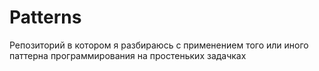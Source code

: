 # Patterns
Репозиторий в котором я разбираюсь с применением того или иного паттерна программирования на простеньких задачках

